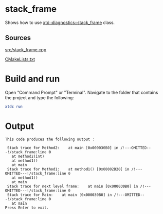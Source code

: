 # stack_frame

Shows how to use [xtd::diagnostics::stack_frame](https://gammasoft71.github.io/xtd/reference_guides/latest/classxtd_1_1diagnostics_1_1stack__frame.html) class.

## Sources

[src/stack_frame.cpp](src/stack_frame.cpp)

[CMakeLists.txt](CMakeLists.txt)

# Build and run

Open "Command Prompt" or "Terminal". Navigate to the folder that contains the project and type the following:

```cmake
xtdc run
```

# Output

```
This code produces the following output :

 Stack trace for Method2:    at main [0x000030B0] in /!---OMITTED---!/stack_frame:line 0
   at method2(int)
   at method1()
   at main
 Stack trace for Method1:    at method1() [0x00002D20] in /!---OMITTED---!/stack_frame:line 0
   at method1()
   at main
 Stack trace for next level frame:    at main [0x000030B0] in /!---OMITTED---!/stack_frame:line 0
 Stack trace for Main:    at main [0x000030B0] in /!---OMITTED---!/stack_frame:line 0
   at main
Press Enter to exit.
```
